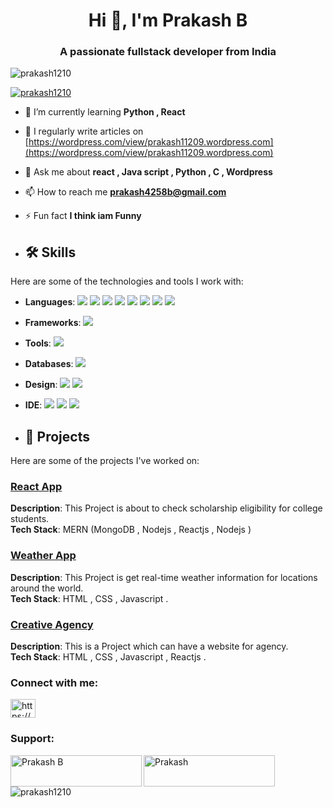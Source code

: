<h1 align="center">Hi 👋, I'm Prakash B</h1>
<h3 align="center">A passionate fullstack developer from India</h3>

<p align="left"> <img src="https://komarev.com/ghpvc/?username=prakash1210&label=Profile%20views&color=0e75b6&style=flat" alt="prakash1210" /> </p>

<p align="left"> <a href="https://github.com/ryo-ma/github-profile-trophy"><img src="https://github-profile-trophy.vercel.app/?username=prakash1210" alt="prakash1210" /></a> </p>

- 🌱 I’m currently learning **Python , React**

- 📝 I regularly write articles on [https://wordpress.com/view/prakash11209.wordpress.com](https://wordpress.com/view/prakash11209.wordpress.com)

- 💬 Ask me about **react , Java script , Python , C , Wordpress**

- 📫 How to reach me **prakash4258b@gmail.com**

- ⚡ Fun fact **I think iam Funny**
- ## 🛠️ Skills
Here are some of the technologies and tools I work with:

- **Languages**: <img src="https://img.shields.io/badge/C-00599C?style=for-the-badge&logo=c&logoColor=white"> <img src="https://img.shields.io/badge/Python-3776AB?style=for-the-badge&logo=python&logoColor=white"> <img src="https://img.shields.io/badge/HTML-239120?style=for-the-badge&logo=html5&logoColor=white"> <img src="https://img.shields.io/badge/CSS-239120?&style=for-the-badge&logo=css3&logoColor=white"> <img src="https://img.shields.io/badge/JavaScript-F7DF1E?style=for-the-badge&logo=javascript&logoColor=black"> <img src="https://img.shields.io/badge/Node.js-43853D?style=for-the-badge&logo=node.js&logoColor=white"> <img src="https://img.shields.io/badge/Express.js-404D59?style=for-the-badge">  <img src="https://img.shields.io/badge/MongoDB-4EA94B?style=for-the-badge&logo=mongodb&logoColor=white">
- **Frameworks**: <img src="https://img.shields.io/badge/React-20232A?style=for-the-badge&logo=react&logoColor=61DAFB"> 
- **Tools**: <img src="https://img.shields.io/badge/GIT-E44C30?style=for-the-badge&logo=git&logoColor=white">
- **Databases**:  <img src="https://img.shields.io/badge/MySQL-00000F?style=for-the-badge&logo=mysql&logoColor=white">
- **Design**:  <img src="https://img.shields.io/badge/Canva-%2300C4CC.svg?&style=for-the-badge&logo=Canva&logoColor=white"> <img src="https://img.shields.io/badge/Figma-F24E1E?style=for-the-badge&logo=figma&logoColor=white">
- **IDE**:  <img src="https://img.shields.io/badge/Visual_Studio_Code-0078D4?style=for-the-badge&logo=visual%20studio%20code&logoColor=white"> <img src="https://img.shields.io/badge/PyCharm-000000.svg?&style=for-the-badge&logo=PyCharm&logoColor=white"> <img src="https://img.shields.io/badge/sublime_text-%23575757.svg?&style=for-the-badge&logo=sublime-text&logoColor=important">
  
- ## 🚀 Projects
Here are some of the projects I've worked on:

### [React App](https://github.com/Prakash1210/React-App)
**Description**: This Project is about to check scholarship eligibility for college students.  
**Tech Stack**: MERN (MongoDB , Nodejs , Reactjs , Nodejs )

### [Weather App](https://github.com/Prakash1210/Weather-App)
**Description**:  This Project is get real-time weather information for locations around the world.  
**Tech Stack**: HTML , CSS , Javascript .

### [Creative Agency](https://github.com/Prakash1210/agency)
**Description**: This is a Project which can have a website for agency.  
**Tech Stack**: HTML , CSS , Javascript , Reactjs .

<h3 align="left">Connect with me:</h3>
<p align="left">
<a href="https://linkedin.com/in/https://www.linkedin.com /in/prakash-b-294265230" target="blank"><img align="center" src="https://raw.githubusercontent.com/rahuldkjain/github-profile-readme-generator/master/src/images/icons/Social/linked-in-alt.svg" alt="https://www.linkedin.com /in/prakash-b-294265230" height="30" width="40" /></a>
</p>



<h3 align="left">Support:</h3>
<p><a href="https://www.buymeacoffee.com/Prakash B "> <img align="left" src="https://cdn.buymeacoffee.com/buttons/v2/default-yellow.png" height="50" width="210" alt="Prakash B " /></a><a href="https://ko-fi.com/Prakash"> <img align="left" src="https://cdn.ko-fi.com/cdn/kofi3.png?v=3" height="50" width="210" alt="Prakash" /></a></p><br><br>

<p><img align="center" src="https://github-readme-stats.vercel.app/api/top-langs?username=prakash1210&show_icons=true&locale=en&layout=compact" alt="prakash1210" /></p>
